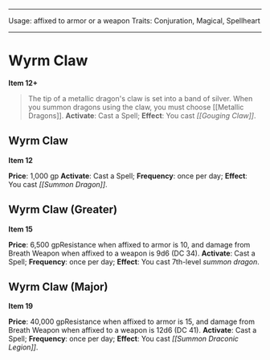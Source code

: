 
---
Usage: affixed to armor or a weapon
Traits: Conjuration, Magical, Spellheart

---

# Wyrm Claw

**Item 12+**

> The tip of a metallic dragon's claw is set into a band of silver. When you summon dragons using the claw, you must choose [[Metallic Dragons]].
**Activate**: Cast a Spell;
**Effect**: You cast *[[Gouging Claw]]*.

## Wyrm Claw

**Item 12**

**Price**: 1,000 gp
**Activate**: Cast a Spell;
**Frequency**: once per day;
**Effect**: You cast *[[Summon Dragon]]*.

## Wyrm Claw (Greater)

**Item 15**

**Price**: 6,500 gpResistance when affixed to armor is 10, and damage from Breath Weapon when affixed to a weapon is 9d6 (DC 34).
**Activate**: Cast a Spell;
**Frequency**: once per day;
**Effect**: You cast 7th-level *summon dragon*.

## Wyrm Claw (Major)

**Item 19**

**Price**: 40,000 gpResistance when affixed to armor is 15, and damage from Breath Weapon when affixed to a weapon is 12d6 (DC 41).
**Activate**: Cast a Spell;
**Frequency**: once per day;
**Effect**: You cast *[[Summon Draconic Legion]]*.
